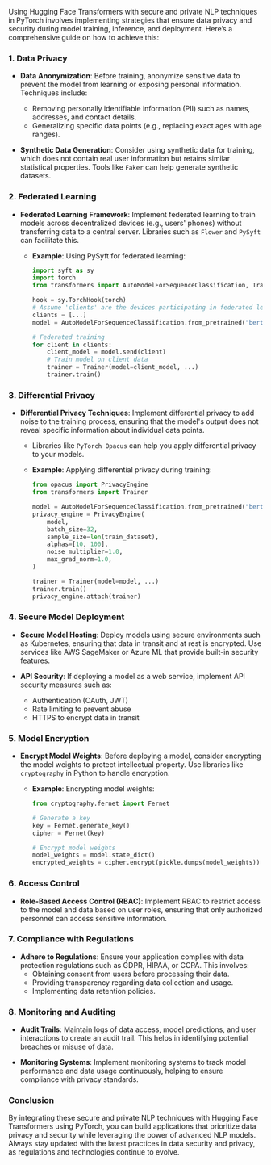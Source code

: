 Using Hugging Face Transformers with secure and private NLP techniques in PyTorch involves implementing strategies that ensure data privacy and security during model training, inference, and deployment. Here’s a comprehensive guide on how to achieve this:

### 1. Data Privacy

- **Data Anonymization**: Before training, anonymize sensitive data to prevent the model from learning or exposing personal information. Techniques include:
  - Removing personally identifiable information (PII) such as names, addresses, and contact details.
  - Generalizing specific data points (e.g., replacing exact ages with age ranges).

- **Synthetic Data Generation**: Consider using synthetic data for training, which does not contain real user information but retains similar statistical properties. Tools like `Faker` can help generate synthetic datasets.

### 2. Federated Learning

- **Federated Learning Framework**: Implement federated learning to train models across decentralized devices (e.g., users' phones) without transferring data to a central server. Libraries such as `Flower` and `PySyft` can facilitate this.

  - **Example**: Using PySyft for federated learning:
    ```python
    import syft as sy
    import torch
    from transformers import AutoModelForSequenceClassification, Trainer

    hook = sy.TorchHook(torch)
    # Assume 'clients' are the devices participating in federated learning
    clients = [...]  
    model = AutoModelForSequenceClassification.from_pretrained("bert-base-uncased")

    # Federated training
    for client in clients:
        client_model = model.send(client)
        # Train model on client data
        trainer = Trainer(model=client_model, ...)
        trainer.train()
    ```

### 3. Differential Privacy

- **Differential Privacy Techniques**: Implement differential privacy to add noise to the training process, ensuring that the model's output does not reveal specific information about individual data points.

  - Libraries like `PyTorch Opacus` can help you apply differential privacy to your models.
  
  - **Example**: Applying differential privacy during training:
    ```python
    from opacus import PrivacyEngine
    from transformers import Trainer

    model = AutoModelForSequenceClassification.from_pretrained("bert-base-uncased")
    privacy_engine = PrivacyEngine(
        model,
        batch_size=32,
        sample_size=len(train_dataset),
        alphas=[10, 100],
        noise_multiplier=1.0,
        max_grad_norm=1.0,
    )
    
    trainer = Trainer(model=model, ...)
    trainer.train()
    privacy_engine.attach(trainer)
    ```

### 4. Secure Model Deployment

- **Secure Model Hosting**: Deploy models using secure environments such as Kubernetes, ensuring that data in transit and at rest is encrypted. Use services like AWS SageMaker or Azure ML that provide built-in security features.

- **API Security**: If deploying a model as a web service, implement API security measures such as:
  - Authentication (OAuth, JWT)
  - Rate limiting to prevent abuse
  - HTTPS to encrypt data in transit

### 5. Model Encryption

- **Encrypt Model Weights**: Before deploying a model, consider encrypting the model weights to protect intellectual property. Use libraries like `cryptography` in Python to handle encryption.

  - **Example**: Encrypting model weights:
    ```python
    from cryptography.fernet import Fernet

    # Generate a key
    key = Fernet.generate_key()
    cipher = Fernet(key)

    # Encrypt model weights
    model_weights = model.state_dict()
    encrypted_weights = cipher.encrypt(pickle.dumps(model_weights))
    ```

### 6. Access Control

- **Role-Based Access Control (RBAC)**: Implement RBAC to restrict access to the model and data based on user roles, ensuring that only authorized personnel can access sensitive information.

### 7. Compliance with Regulations

- **Adhere to Regulations**: Ensure your application complies with data protection regulations such as GDPR, HIPAA, or CCPA. This involves:
  - Obtaining consent from users before processing their data.
  - Providing transparency regarding data collection and usage.
  - Implementing data retention policies.

### 8. Monitoring and Auditing

- **Audit Trails**: Maintain logs of data access, model predictions, and user interactions to create an audit trail. This helps in identifying potential breaches or misuse of data.

- **Monitoring Systems**: Implement monitoring systems to track model performance and data usage continuously, helping to ensure compliance with privacy standards.

### Conclusion

By integrating these secure and private NLP techniques with Hugging Face Transformers using PyTorch, you can build applications that prioritize data privacy and security while leveraging the power of advanced NLP models. Always stay updated with the latest practices in data security and privacy, as regulations and technologies continue to evolve.